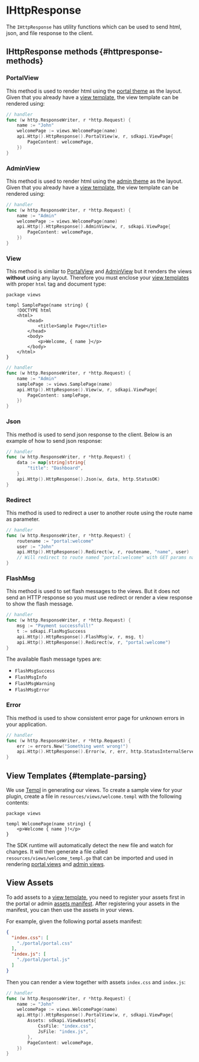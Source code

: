 # IHttpResponse
The `IHttpResponse` has utility functions which can be used to send html, json, and file response to the client.

## IHttpResponse methods {#httpresponse-methods}

### PortalView

This method is used to render html using the [portal theme](./themes-api.md#portal-theme) as the layout. Given that you already have a [view template](#template-parsing), the view template can be rendered using:

```go
// handler
func (w http.ResponseWriter, r *http.Request) {
    name := "John"
    welcomePage := views.WelcomePage(name)
    api.Http().HttpResponse().PortalView(w, r, sdkapi.ViewPage{
        PageContent: welcomePage,
    })
}
```

### AdminView

This method is used to render html using the [admin theme](./themes-api.md#admin-theme) as the layout. Given that you already have a [view template](#template-parsing), the view template can be rendered using:

```go
// handler
func (w http.ResponseWriter, r *http.Request) {
    name := "Admin"
    welcomePage := views.WelcomePage(name)
    api.Http().HttpResponse().AdminView(w, r, sdkapi.ViewPage{
        PageContent: welcomePage,
    })
}
```

### View

This method is similar to [PortalView](#portalview) and [AdminView](#adminview) but it renders the views **without** using any layout. Therefore you must enclose your [view templates](#template-parsing) with proper `html` tag and document type:

```templ title="plugins/local/com.mydomain.myplugin/resources/views/sample.templ"
package views

templ SamplePage(name string) {
    !DOCTYPE html
    <html>
        <head>
            <title>Sample Page</title>
        </head>
        <body>
            <p>Welcome, { name }</p>
        </body>
    </html>
}
```

```go title="main.go"
// handler
func (w http.ResponseWriter, r *http.Request) {
    name := "Admin"
    samplePage := views.SamplePage(name)
    api.Http().HttpResponse().View(w, r, sdkapi.ViewPage{
        PageContent: samplePage,
    })
}
```

### Json

This method is used to send json response to the client. Below is an example of how to send json response:

```go
// handler
func (w http.ResponseWriter, r *http.Request) {
    data := map[string]string{
        "title": "Dashboard",
    }
    api.Http().HttpResponse().Json(w, data, http.StatusOK)
}
```

### Redirect

This method is used to redirect a user to another route using the route name as parameter.

```go
// handler
func (w http.ResponseWriter, r *http.Request) {
    routename := "portal:welcome"
    user := "John"
    api.Http().HttpResponse().Redirect(w, r, routename, "name", user)
    // Will redirect to route named "portal:welcome" with GET params name=John
}
```

### FlashMsg

This method is used to set flash messages to the views. But it does not send an HTTP response so you must use redirect or render a view response to show the flash message.

```go
// handler
func (w http.ResponseWriter, r *http.Request) {
    msg := "Payment successfull!"
    t := sdkapi.FlasMsgSuccess
    api.Http().HttpResponse().FlashMsg(w, r, msg, t)
    api.Http().HttpResponse().Redirect(w, r, "portal:welcome")
}
```

The available flash message types are:

- `FlashMsgSuccess`
- `FlashMsgInfo`
- `FlashMsgWarning`
- `FlashMsgError`

### Error

This method is used to show consistent error page for unknown errors in your application.

```go
// handler
func (w http.ResponseWriter, r *http.Request) {
    err := errors.New("Something went wrong!")
    api.Http().HttpResponse().Error(w, r, err, http.StatusInternalServerError)
}
```

## View Templates {#template-parsing}

We use [Templ](https://templ.guide) in generating our views. To create a sample view for your plugin, create a file in `resources/views/welcome.templ` with the following contents:

```templ title="plugins/local/com.mydomain.myplugin/resources/views/welcome.templ"
package views

templ WelcomePage(name string) {
    <p>Welcome { name }!</p>
}
```

The SDK runtime will automatically detect the new file and watch for changes. It will then generate
a file called `resources/views/welcome_templ.go` that can be imported and used in rendering [portal views](#portalview) and [admin views](#adminview).

## View Assets

To add assets to a [view template](#template-parsing), you need to register your assets first in the portal or admin [assets manifest](./assets-manifest.md).
After registering your assets in the manifest, you can then use the assets in your views.

For example, given the following portal assets manifest:

```json title="plugins/local/com.mydomain.myplugin/resources/assets/manifest.portal.json"
{
  "index.css": [
    "./portal/portal.css"
  ],
  "index.js": [
    "./portal/portal.js"
  ]
}
```

Then you can render a view together with assets `index.css` and `index.js`:

```go
// handler
func (w http.ResponseWriter, r *http.Request) {
    name := "John"
    welcomePage := views.WelcomePage(name)
    api.Http().HttpResponse().PortalView(w, r, sdkapi.ViewPage{
        Assets: sdkapi.ViewAssets{
            CssFile: "index.css",
            JsFile: "index.js",
        },
        PageContent: welcomePage,
    })
}
```
